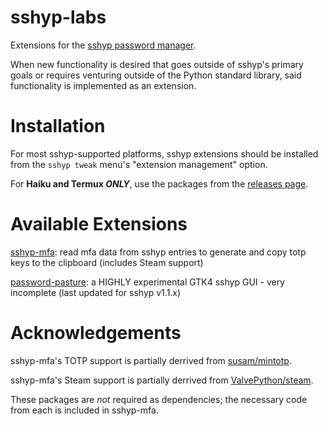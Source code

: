 # sshyp-labs
Extensions for the [sshyp password manager](https://github.com/rwinkhart/sshyp).

When new functionality is desired that goes outside of sshyp's primary goals or requires venturing outside of the Python standard library, said functionality is implemented as an extension.

# Installation
For most sshyp-supported platforms, sshyp extensions should be installed from the `sshyp tweak` menu's "extension management" option.

For **Haiku and Termux _ONLY_**, use the packages from the [releases page](https://github.com/rwinkhart/sshyp-labs/releases).

# Available Extensions
[sshyp-mfa](https://github.com/rwinkhart/sshyp-labs/wiki/sshyp-mfa): read mfa data from sshyp entries to generate and copy totp keys to the clipboard (includes Steam support)

[password-pasture](https://github.com/rwinkhart/sshyp-labs/wiki/password-pasture): a HIGHLY experimental GTK4 sshyp GUI - very incomplete (last updated for sshyp v1.1.x)

# Acknowledgements
sshyp-mfa's TOTP support is partially derrived from [susam/mintotp](https://github.com/susam/mintotp).

sshyp-mfa's Steam support is partially derrived from [ValvePython/steam](https://github.com/ValvePython/steam).

These packages are _not_ required as dependencies; the necessary code from each is included in sshyp-mfa.
